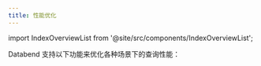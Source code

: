 ```yaml
---
title: 性能优化
---
```

import IndexOverviewList from '@site/src/components/IndexOverviewList';

Databend 支持以下功能来优化各种场景下的查询性能：

<IndexOverviewList />